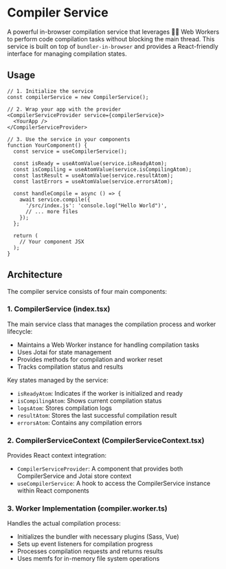 # Compiler Service

A powerful in-browser compilation service that leverages 🧑‍🔧 Web Workers to perform code compilation tasks without blocking the main thread. This service is built on top of `bundler-in-browser` and provides a React-friendly interface for managing compilation states.

## Usage

```tsx
// 1. Initialize the service
const compilerService = new CompilerService();

// 2. Wrap your app with the provider
<CompilerServiceProvider service={compilerService}>
  <YourApp />
</CompilerServiceProvider>

// 3. Use the service in your components
function YourComponent() {
  const service = useCompilerService();

  const isReady = useAtomValue(service.isReadyAtom);
  const isCompiling = useAtomValue(service.isCompilingAtom);
  const lastResult = useAtomValue(service.resultAtom);
  const lastErrors = useAtomValue(service.errorsAtom);
  
  const handleCompile = async () => {
    await service.compile({
      '/src/index.js': 'console.log("Hello World")',
      // ... more files
    });
  };
  
  return (
    // Your component JSX
  );
}
```

## Architecture

The compiler service consists of four main components:

### 1. CompilerService (index.tsx)

The main service class that manages the compilation process and worker lifecycle:

- Maintains a Web Worker instance for handling compilation tasks
- Uses Jotai for state management
- Provides methods for compilation and worker reset
- Tracks compilation status and results

Key states managed by the service:

- `isReadyAtom`: Indicates if the worker is initialized and ready
- `isCompilingAtom`: Shows current compilation status
- `logsAtom`: Stores compilation logs
- `resultAtom`: Stores the last successful compilation result
- `errorsAtom`: Contains any compilation errors

### 2. CompilerServiceContext (CompilerServiceContext.tsx)

Provides React context integration:

- `CompilerServiceProvider`: A component that provides both CompilerService and Jotai store context
- `useCompilerService`: A hook to access the CompilerService instance within React components

### 3. Worker Implementation (compiler.worker.ts)

Handles the actual compilation process:

- Initializes the bundler with necessary plugins (Sass, Vue)
- Sets up event listeners for compilation progress
- Processes compilation requests and returns results
- Uses memfs for in-memory file system operations
